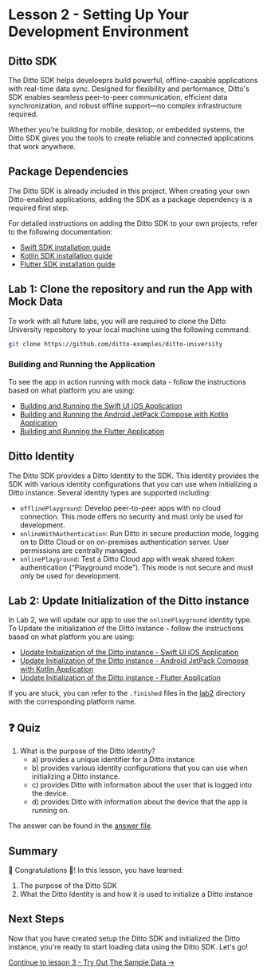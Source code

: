 # Lesson 2 - Setting Up Your Development Environment

## Ditto SDK

The Ditto SDK helps develoeprs build powerful, offline-capable applications with real-time data sync. Designed for flexibility and performance, Ditto's SDK enables seamless peer-to-peer communication, efficient data synchronization, and robust offline support—no complex infrastructure required.

Whether you’re building for mobile, desktop, or embedded systems, the Ditto SDK gives you the tools to create reliable and connected applications that work anywhere.

## Package Dependencies

The Ditto SDK is already included in this project. When creating your own Ditto-enabled applications, adding the SDK as a package dependency is a required first step.

For detailed instructions on adding the Ditto SDK to your own projects, refer to the following documentation:
- [Swift SDK installation guide](https://docs.ditto.live/sdk/latest/install-guides/swift#installing-package-dependencies)
- [Kotlin SDK installation guide](https://docs.ditto.live/sdk/latest/install-guides/kotlin#installing-package-dependencies)
- [Flutter SDK installation guide](https://docs.ditto.live/sdk/latest/install-guides/flutter#installing-package-dependencies)

## Lab 1: Clone the repository and run the App with Mock Data

To work with all future labs, you will are required to clone the Ditto University repository to your local machine using the following command:

```bash
git clone https://github.com/ditto-examples/ditto-university
```

### Building and Running the Application

To see the app in action running with mock data - follow the instructions based on what platform you are using:

- [Building and Running the Swift UI iOS Application](lab1/swift.md)
- [Building and Running the Android JetPack Compose with Kotlin Application](lab1/android.md)
- [Building and Running the Flutter Application](lab1/flutter.md)

## Ditto Identity

The Ditto SDK provides a Ditto Identity to the SDK.  This identity provides the SDK with various identity configurations that you can use when initializing a Ditto instance. Several identity types are supported including:
- `offlinePlayground`: Develop peer-to-peer apps with no cloud connection. This mode offers no security and must only be used for development.
- `onlineWithAuthentication`: Run Ditto in secure production mode, logging on to Ditto Cloud or on on-premises authentication server. User permissions are centrally managed.
- `onlinePlayground`: Test a Ditto Cloud app with weak shared token authentication (“Playground mode”). This mode is not secure and must only be used for development.

## Lab 2: Update Initialization of the Ditto instance

In Lab 2, we will update our app to use the `onlinePlayground` identity type.  To Update the initialization of the Ditto instance - follow the instructions based on what platform you are using:

- [Update Initialization of the Ditto instance - Swift UI iOS Application](lab2/swift.md)
- [Update Initialization of the Ditto instance - Android JetPack Compose with Kotlin Application](lab2/android.md)
- [Update Initialization of the Ditto instance - Flutter Application](lab2/flutter.md)

If you are stuck, you can refer to the `.finished` files in the [lab2](./lab2) directory with the corresponding platform name. 

## ❓ Quiz 

1. What is the purpose of the Ditto Identity? 
   - a) provides a unique identifier for a Ditto instance
   - b) provides various identity configurations that you can use when initializing a Ditto instance. 
   - c) provides Ditto with information about the user that is logged into the device. 
   - d) provides Ditto with information about the device that the app is running on. 

The answer can be found in the [answer file](.answer).

## Summary

🎉 Congratulations 🙌! In this lesson, you have learned:
1. The purpose of the Ditto SDK 
2. What the Ditto Identity is and how it is used to initialize a Ditto instance

## Next Steps

Now that you have created setup the Ditto SDK and initialized the Ditto instance, you're ready to start loading data using the Ditto SDK. Let's go!

[Continue to lesson 3 - Try Out The Sample Data →](../lesson_3/README.md)